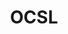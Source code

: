 ---
title: OCSL
slug: ocsl
excerpt: Multilingual site for learning languages abroad.
project_type: Joomla!
contact: OCSL Education
client_content: Thierry Muller
thumb: "/media/work/ocsl-thumb.jpg"
image: "/media/work/ocsl-thumb.jpg"
gallery: ""
url: https://ocsl.com
status: Offline
services: ['UI Design','Front-end Development','Theme Development','Mentoring']
tools: ['Adobe Fireworks']
stack: ['Joomla','Morph Template Framework', 'Zoo']
testimonial: Testimonial
launch_date: 2011-01-01
---